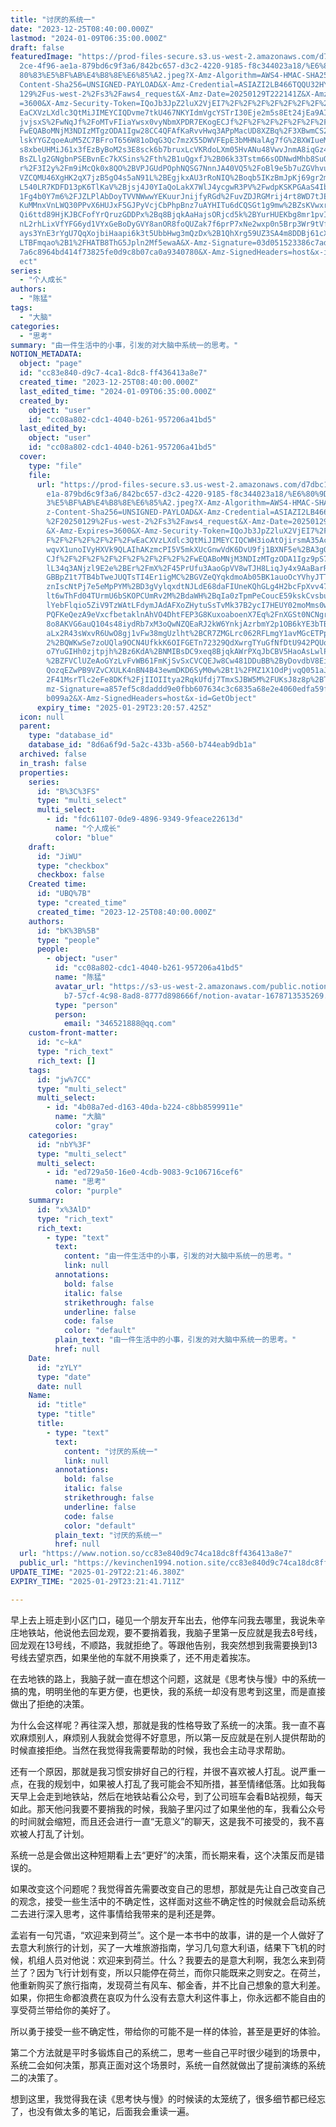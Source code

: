 ```yaml
---
title: "讨厌的系统一"
date: "2023-12-25T08:40:00.000Z"
lastmod: "2024-01-09T06:35:00.000Z"
draft: false
featuredImage: "https://prod-files-secure.s3.us-west-2.amazonaws.com/d7dbc101-8\
  2ce-4f96-ae1a-879bd6c9f3a6/842bc657-d3c2-4220-9185-f8c344023a18/%E6%80%9D%E8%\
  80%83%E5%BF%AB%E4%B8%8E%E6%85%A2.jpeg?X-Amz-Algorithm=AWS4-HMAC-SHA256&X-Amz-\
  Content-Sha256=UNSIGNED-PAYLOAD&X-Amz-Credential=ASIAZI2LB466TQQU32HY%2F20250\
  129%2Fus-west-2%2Fs3%2Faws4_request&X-Amz-Date=20250129T222141Z&X-Amz-Expires\
  =3600&X-Amz-Security-Token=IQoJb3JpZ2luX2VjEI7%2F%2F%2F%2F%2F%2F%2F%2F%2F%2Fw\
  EaCXVzLXdlc3QtMiJIMEYCIQDvme7tkU467NKYIdmVgcYSTrI30Eje2m5s8Et24jEa9AIhALiPznv\
  jvjsxS%2FwNqJf%2FoMTvFIiaYwsx0vyNbmXPDR7EKogECJf%2F%2F%2F%2F%2F%2F%2F%2F%2F%2\
  FwEQABoMNjM3NDIzMTgzODA1Igw28CC4QFAfKaRvvHwq3APpMacUD8XZBq%2F3XBwmCS2vlHWjugX\
  lskYYGZqoeAuM5ZC7BFroT656W81oDqG3Qc7mzX55DWVFEpE3bMHNalAg7fG%2BXWIueMfGRfniEC\
  s8xbeUHMiJ61x3fEzByBoM2s3E8sck6b7bruxLcVKRdoLXm05HvANu48VwvJnmA8iqGz4FzxNQg%2\
  BsZLlg2GNgbnPSEBvnEc7kXSins%2Fth%2B1uQgxfJ%2B06k33Tstm66sODNwdMhb8SuQ%2F2MmLW\
  r%2F3I2y%2Fm9iMcQk0x8QO%2BVPJGUdPOphNQSG7NnnJA40VQ5%2FoBl9e5b7uZGVhvu77PLkfEw\
  VZCQMU46XgHK2qX7jzB5gO4s5aN91L%2BEgjkxAU3rRoNIQ%2Boqb5IKzBmJpKj69gr2mVB92cIsn\
  L540LR7KDFD13pK6TlKaV%2Bjsj4J0YIaQoLakX7WlJ4ycgwR3PV%2FwdpKSKPGAaS4Ib6WGQpQD0\
  1Fg4b0Y7m6%2FJZLPlAbDoyTVVNWwwYEKuurJnijfyRGd%2FuvZDJRGMrij4rt8WD7tJEWIDETAH9\
  KuMMnxVnLWQ30PPvX6HUJxF5GJPyVcjCbPhpBnz7uAYHITu6dCQSGt1g9mw%2BZsKVwxrIWI4NmOz\
  Qi6ttd89HjKJBCFofYrQruzGDDPx%2Bq8BjqkAaHajsORjcd5k%2BYurHUEKbg8mr1pvI3oEXcYpP\
  nL2rhLixVfYFG6yd1VYxGeBoDyGVY8anOR8foQUZak7f6prP7xNe2wxp0n5Brp3Wr9tVfGDP0A%2B\
  ays3YnE3rYgU7QqXojbiHaapi6k3t5UbbHwg3mQzDx%2B1QhXrg59UZ3SA4m8DDBj61cXvW1isCJg\
  LTBFmqao%2B1%2FHATB8ThG5Jpln2Mf5ewaA&X-Amz-Signature=03d051523386c7adcf2ef066\
  7a6c8964bd414f73825fe0d9c8b07ca0a9340780&X-Amz-SignedHeaders=host&x-id=GetObj\
  ect"
series:
  - "个人成长"
authors:
  - "陈猛"
tags:
  - "大脑"
categories:
  - "思考"
summary: "由一件生活中的小事，引发的对大脑中系统一的思考。"
NOTION_METADATA:
  object: "page"
  id: "cc83e840-d9c7-4ca1-8dc8-ff436413a8e7"
  created_time: "2023-12-25T08:40:00.000Z"
  last_edited_time: "2024-01-09T06:35:00.000Z"
  created_by:
    object: "user"
    id: "cc08a802-cdc1-4040-b261-957206a41bd5"
  last_edited_by:
    object: "user"
    id: "cc08a802-cdc1-4040-b261-957206a41bd5"
  cover:
    type: "file"
    file:
      url: "https://prod-files-secure.s3.us-west-2.amazonaws.com/d7dbc101-82ce-4f96-a\
        e1a-879bd6c9f3a6/842bc657-d3c2-4220-9185-f8c344023a18/%E6%80%9D%E8%80%8\
        3%E5%BF%AB%E4%B8%8E%E6%85%A2.jpeg?X-Amz-Algorithm=AWS4-HMAC-SHA256&X-Am\
        z-Content-Sha256=UNSIGNED-PAYLOAD&X-Amz-Credential=ASIAZI2LB466TWW6VTPE\
        %2F20250129%2Fus-west-2%2Fs3%2Faws4_request&X-Amz-Date=20250129T222057Z\
        &X-Amz-Expires=3600&X-Amz-Security-Token=IQoJb3JpZ2luX2VjEI7%2F%2F%2F%2\
        F%2F%2F%2F%2F%2F%2FwEaCXVzLXdlc3QtMiJIMEYCIQCWH3ioAtOjirsmA35AcUm7%2BKE\
        wqvX1unoIVyHXVk9QLAIhAKzmcPI5V5mkXUcGnwVdK6DvU9fj1BXNF5e%2BA3gQ9eAJKogE\
        CJf%2F%2F%2F%2F%2F%2F%2F%2F%2F%2FwEQABoMNjM3NDIzMTgzODA1Igz9pS72ThAhELT\
        lL34q3ANjzl9E2e%2BEr%2FmX%2F45PrUfu3AaoGpVV8wTJH8LiqJy4x9AaBarROe0nF6GV\
        GBBpZ1t7TB4bTweJUQTsTI4Er1igMC%2BGVZeQYqkdmoAb05BK1auoOcYVhyJTT1yWzRjRv\
        znIscNtPj7e5eMpPYM%2BD3gVylqxdtNJLdE68daFIUneKQhGLg4H2bcFpXvv47ofaVitiN\
        lt6wThFd04TUrmU6bSKOPCUmRv2M%2BdaWH%2BqIa0zTpmPeCoucE59kskCvsbuldKlM6jP\
        lYebFlqio5ZiV9TzWAtLFdymJAdAFXoZHytuSsTvMk37B2ycI7HEUY02moMms0wnXDf6Zf0\
        PQFKeQezA9eVxcfbetaklnAhVO4DhtFEP3G8KuxoaboenX7Eq%2FnXGSt0NCNgr%2B6RAcc\
        8o8AKVG6auQ104s48iydRb7xM3oQwNZQEaRJ2kW6YnkjAzrbmY2p1OB6kYE3bTB1mNddQsJ\
        aLx2R43sWxvR6UwO8gj1vFw38mgUzlht%2BCR7ZMGLrc062RFLmgY1avMGcETPp%2B3BFYO\
        2%2BQWKwSe7zoUQla9OCN4UfkkK6OIFGETn72329QdXwrgTYuGfNfDtU942PQUooy3X6IVl\
        o7YuGIHh0zjtpjh%2Bz6KdA%2BNMIBsDC9xeq8BjqkAWrPXqJbCBV5HaoAsLwlP%2BQ53CA\
        %2BZFVClUZeAoGYzLvFvWB61FmKjSvSxCVCQEJw8Cw481DDuBB%2ByDovdbV8EicmOOTRou\
        QozqEZwPB9VZvCXULK4nBN4B43ewmDKD6SyM0w%2Bt1%2FMZ1X1OdPjvqQ051aJxCudSQL%\
        2F41MsrTlc2eFe8DKf%2FjIIOIItya2RqkUfdj7TmxSJBW5M%2FUKsJ8z8p%2BTAH1s&X-A\
        mz-Signature=a857ef5c8daddd9e0fbb607634c3c6835a68e2e4060edfa59fb556dd1c\
        b099a2&X-Amz-SignedHeaders=host&x-id=GetObject"
      expiry_time: "2025-01-29T23:20:57.425Z"
  icon: null
  parent:
    type: "database_id"
    database_id: "8d6a6f9d-5a2c-433b-a560-b744eab9db1a"
  archived: false
  in_trash: false
  properties:
    series:
      id: "B%3C%3FS"
      type: "multi_select"
      multi_select:
        - id: "fdc61107-0de9-4896-9349-9feace22613d"
          name: "个人成长"
          color: "blue"
    draft:
      id: "JiWU"
      type: "checkbox"
      checkbox: false
    Created time:
      id: "UBQ%7B"
      type: "created_time"
      created_time: "2023-12-25T08:40:00.000Z"
    authors:
      id: "bK%3B%5B"
      type: "people"
      people:
        - object: "user"
          id: "cc08a802-cdc1-4040-b261-957206a41bd5"
          name: "陈猛"
          avatar_url: "https://s3-us-west-2.amazonaws.com/public.notion-static.com/775523\
            b7-57cf-4c98-8ad8-8777d898666f/notion-avatar-1678713535269.png"
          type: "person"
          person:
            email: "346521888@qq.com"
    custom-front-matter:
      id: "c~kA"
      type: "rich_text"
      rich_text: []
    tags:
      id: "jw%7CC"
      type: "multi_select"
      multi_select:
        - id: "4b08a7ed-d163-40da-b224-c8bb8599911e"
          name: "大脑"
          color: "gray"
    categories:
      id: "nbY%3F"
      type: "multi_select"
      multi_select:
        - id: "ed729a50-16e0-4cdb-9083-9c106716cef6"
          name: "思考"
          color: "purple"
    summary:
      id: "x%3AlD"
      type: "rich_text"
      rich_text:
        - type: "text"
          text:
            content: "由一件生活中的小事，引发的对大脑中系统一的思考。"
            link: null
          annotations:
            bold: false
            italic: false
            strikethrough: false
            underline: false
            code: false
            color: "default"
          plain_text: "由一件生活中的小事，引发的对大脑中系统一的思考。"
          href: null
    Date:
      id: "zYLY"
      type: "date"
      date: null
    Name:
      id: "title"
      type: "title"
      title:
        - type: "text"
          text:
            content: "讨厌的系统一"
            link: null
          annotations:
            bold: false
            italic: false
            strikethrough: false
            underline: false
            code: false
            color: "default"
          plain_text: "讨厌的系统一"
          href: null
  url: "https://www.notion.so/cc83e840d9c74ca18dc8ff436413a8e7"
  public_url: "https://kevinchen1994.notion.site/cc83e840d9c74ca18dc8ff436413a8e7"
UPDATE_TIME: "2025-01-29T22:21:46.380Z"
EXPIRY_TIME: "2025-01-29T23:21:41.711Z"

---
```

<link rel="stylesheet" href="https://cdn.jsdelivr.net/npm/katex@0.16.2/dist/katex.min.css" integrity="sha384-bYdxxUwYipFNohQlHt0bjN/LCpueqWz13HufFEV1SUatKs1cm4L6fFgCi1jT643X" crossorigin="anonymous">


早上去上班走到小区门口，碰见一个朋友开车出去，他停车问我去哪里，我说朱辛庄地铁站，他说他去回龙观，要不要捎着我，我脑子里第一反应就是我去8号线，回龙观在13号线，不顺路，我就拒绝了。等跟他告别，我突然想到我需要换到13号线去望京西，如果坐他的车就不用换乘了，还不用走着挨冻。


在去地铁的路上，我脑子就一直在想这个问题，这就是《思考快与慢》中的系统一搞的鬼，明明坐他的车更方便，也更快，我的系统一却没有思考到这里，而是直接做出了拒绝的决策。


为什么会这样呢？再往深入想，那就是我的性格导致了系统一的决策。我一直不喜欢麻烦别人，麻烦别人我就会觉得不好意思，所以第一反应就是在别人提供帮助的时候直接拒绝。当然在我觉得我需要帮助的时候，我也会主动寻求帮助。


还有一个原因，那就是我习惯安排好自己的行程，并很不喜欢被人打乱。说严重一点，在我的规划中，如果被人打乱了我可能会不知所措，甚至情绪低落。比如我每天早上会走到地铁站，然后在地铁站看公众号，到了公司班车会看B站视频，每天如此。那天他问我要不要捎我的时候，我脑子里闪过了如果坐他的车，我看公众号的时间就会缩短，而且还会进行一直“无意义”的聊天，这是我不可接受的，我不喜欢被人打乱了计划。


系统一总是会做出这种短期看上去“更好”的决策，而长期来看，这个决策反而是错误的。


如果改变这个问题呢？我觉得首先需要改变自己的思想，那就是先让自己改变自己的观念，接受一些生活中的不确定性，这样面对这些不确定性的时候就会启动系统二去进行深入思考，这件事情给我带来的是利还是弊。


孟岩有一句咒语，“欢迎来到荷兰”。这个是一本书中的故事，讲的是一个人做好了去意大利旅行的计划，买了一大堆旅游指南，学习几句意大利语，结果下飞机的时候，机组人员对他说：欢迎来到荷兰。什么？我要去的是意大利啊，我怎么来到荷兰了？因为飞行计划有变，所以只能停在荷兰，而你只能既来之则安之。在荷兰，他重新购买了旅行指南，发现荷兰有风车、郁金香，并不比自己想象的意大利差。如果，你把生命都浪费在哀叹为什么没有去意大利这件事上，你永远都不能自由的享受荷兰带给你的美好了。


所以勇于接受一些不确定性，带给你的可能不是一样的体验，甚至是更好的体验。


第二个方法就是平时多锻炼自己的系统二，思考一些自己平时很少碰到的场景中，系统二会如何决策，那真正面对这个场景时，系统一自然就做出了提前演练的系统二的决策了。


想到这里，我觉得我在读《思考快与慢》的时候读的太笼统了，很多细节都已经忘了，也没有做太多的笔记，后面我会重读一遍。

